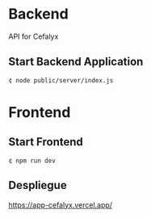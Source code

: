 # Backend

API for Cefalyx

## Start Backend Application

```shell
¢ node public/server/index.js
```

# Frontend

## Start Frontend

```shell
¢ npm run dev
```

## Despliegue

https://app-cefalyx.vercel.app/
